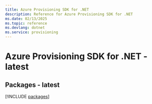 ```yaml
---
title: Azure Provisioning SDK for .NET
description: Reference for Azure Provisioning SDK for .NET
ms.date: 02/13/2025
ms.topic: reference
ms.devlang: dotnet
ms.service: provisioning
---
```

# Azure Provisioning SDK for .NET - latest
## Packages - latest
[!INCLUDE [packages](provisioning-index.md)]